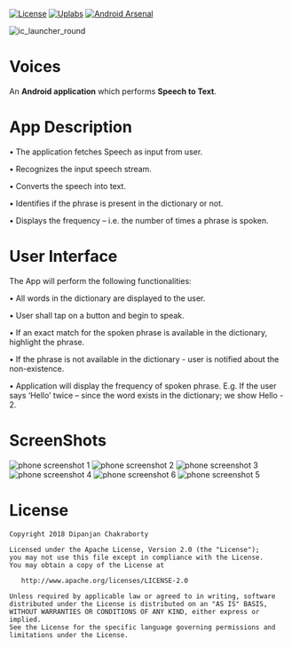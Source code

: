 [![License](https://img.shields.io/github/license/blipinsk/StaggeredAnimationGroup.svg?style=flat)](https://www.apache.org/licenses/LICENSE-2.0)
[![Uplabs](https://img.shields.io/badge/Uplabs-Voices-brightgreen.svg?style=flat)](https://www.uplabs.com/posts/voices-open-source-apps)
[![Android Arsenal]( https://img.shields.io/badge/Android%20Arsenal-Voices-green.svg?style=flat )]( https://android-arsenal.com/details/1/7128 )

![ic_launcher_round](https://user-images.githubusercontent.com/9950220/45593165-3d0bfd00-b99d-11e8-96cf-4db45a8075b3.png)
# Voices
 An **Android application** which performs **Speech to Text**.
# App Description
• The application fetches Speech as input from user.

• Recognizes the input speech stream.

• Converts the speech into text.

• Identifies if the phrase is present in the dictionary or not.

• Displays the frequency – i.e. the number of times a phrase is spoken.

# User Interface
The App will perform the following functionalities:

• All words in the dictionary are displayed to the user.

• User shall tap on a button and begin to speak.

• If an exact match for the spoken phrase is available in the
dictionary, highlight the phrase.

• If the phrase is not available in the dictionary - user is notified
about the non-existence.

• Application will display the frequency of spoken phrase.
  E.g. If the user says ‘Hello’ twice – since the word exists in
  the dictionary; we show Hello - 2.

# ScreenShots
![phone screenshot 1](https://user-images.githubusercontent.com/9950220/43687742-58caec2e-98f8-11e8-8f61-081e4593de6d.jpg)
![phone screenshot 2](https://user-images.githubusercontent.com/9950220/43687743-590a7de4-98f8-11e8-9e89-4b90de069ea0.jpg)
![phone screenshot 3](https://user-images.githubusercontent.com/9950220/43687744-5947cc80-98f8-11e8-88ec-f932569148e3.jpg)
![phone screenshot 4](https://user-images.githubusercontent.com/9950220/43687745-59844e76-98f8-11e8-8739-cf2ff97b610c.jpg)
![phone screenshot 6](https://user-images.githubusercontent.com/9950220/43687741-588c9ce4-98f8-11e8-8803-0dad133360ae.jpg)
![phone screenshot 5](https://user-images.githubusercontent.com/9950220/43687746-59ccffb8-98f8-11e8-9319-b5ae4f9ffaa7.jpg)

# License

    Copyright 2018 Dipanjan Chakraborty

    Licensed under the Apache License, Version 2.0 (the "License");
    you may not use this file except in compliance with the License.
    You may obtain a copy of the License at

       http://www.apache.org/licenses/LICENSE-2.0

    Unless required by applicable law or agreed to in writing, software
    distributed under the License is distributed on an "AS IS" BASIS,
    WITHOUT WARRANTIES OR CONDITIONS OF ANY KIND, either express or implied.
    See the License for the specific language governing permissions and
    limitations under the License.
